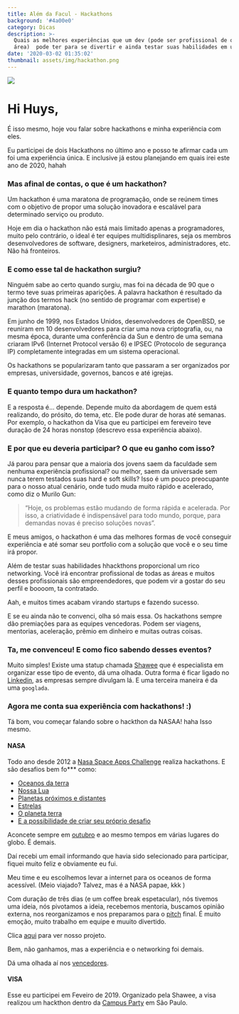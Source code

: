 ```yaml
---
title: Além da Facul - Hackathons
background: '#4a00e0'
category: Dicas
description: >-
  Quais as melhores experiências que um dev (pode ser profissional de qualquer
  área)  pode ter para se divertir e ainda testar suas habilidades em um time?
date: '2020-03-02 01:35:02'
thumbnail: assets/img/hackathon.png
---
```

<p>
<img src="https://149358108.v2.pressablecdn.com/wp-content/uploads/2014/06/CHD-judges-dance.gif">
</p>

# Hi Huys, 

É isso mesmo, hoje vou falar sobre hackathons e minha experiência com eles. 

Eu participei de dois Hackathons no último ano e posso te afirmar cada um foi uma experiência única. E inclusive já estou planejando em quais irei este ano de 2020, hahah

### Mas afinal de contas, o que é um hackathon? 

Um hackathon é uma maratona de programação, onde se reúnem times com o objetivo de propor uma solução inovadora e escalável para determinado serviço ou produto. 

Hoje em dia o hackathon não está mais limitado apenas a programadores, muito pelo contrário, o ideal é ter equipes multidisplinares, seja os membros desenvolvedores de software, designers, marketeiros, administradores, etc. Não há fronteiros. 

### E como esse tal de hackathon surgiu? 

Ninguém sabe ao certo quando surgiu, mas foi na década de 90 que o termo teve suas primeiras aparições. A palavra hackathon é resultado da junção dos termos hack (no sentido de programar com expertise) e marathon (maratona).

Em junho de 1999, nos Estados Unidos, desenvolvedores de OpenBSD, se reuniram em 10 desenvolvedores para criar uma nova criptografia, ou, na mesma época, durante uma conferência da Sun e dentro de uma semana criaram IPv6 (Internet Protocol versão 6) e IPSEC (Protocolo de segurança IP) completamente integradas em um sistema operacional.

Os hackathons se popularizaram tanto que passaram a ser organizados por empresas, universidade, governos, bancos e até igrejas.

### E quanto tempo dura um hackathon?

E a resposta é... depende. Depende muito da abordagem de quem está realizando, do prósito, do tema, etc. Ele pode durar de horas até semanas. Por exemplo, o hackathon da Visa que eu participei em fereveiro teve duração de 24 horas nonstop (descrevo essa experiência abaixo). 

### E por que eu deveria participar? O que eu ganho com isso?

Já parou para pensar que a maioria dos jovens saem da faculdade sem nenhuma experiência profissional? ou melhor, saem da universade sem nunca terem testados suas hard e soft skills?
Isso é um pouco preocupante para o nosso atual cenário, onde tudo muda muito rápido e acelerado, como diz o Murilo Gun: 

> “Hoje, os problemas estão mudando de forma rápida e acelerada. Por isso, a criatividade é indispensável para todo mundo, porque, para demandas novas é preciso soluções novas”.

E meus amigos, o hackathon é uma das melhores formas de você conseguir experiência e até somar seu portfolio com a solução que você e o seu time irá propor. 

Além de testar suas habilidades hhackthons proporcional um rico networking. Você irá encontrar profissional de todas as áreas e muitos desses profissionais são empreendedores, que podem vir a gostar do seu perfil e boooom, ta contratado. 

Aah, e muitos times acabam virando startups e fazendo sucesso. 

E se eu ainda não te convenci, olha só mais essa. Os hackathons sempre dão premiações para as equipes vencedoras. Podem ser viagens, mentorias, aceleração, prêmio em dinheiro e muitas outras coisas. 

### Ta, me convenceu! E como fico sabendo desses eventos? 
Muito simples! Existe uma statup chamada [Shawee](https://shawee.io/) que é especialista em organizar esse tipo de evento, dá uma olhada. 
Outra forma é ficar ligado no [Linkedin](https://linkedin.com), as empresas sempre divulgam lá. 
E uma terceira maneira é da uma `googlada`.  

### Agora me conta sua experiência com hackathons! :) 

Tá bom, vou começar falando sobre o hackthon da NASAA! haha Isso mesmo.

#### NASA
 
Todo ano desde 2012 a [Nasa Space Apps Challenge](https://www.spaceappschallenge.org/) realiza hackathons. E são desafios bem fo*** como: 
 - [Oceanos da terra](https://2019.spaceappschallenge.org/challenges/earths-oceans/)
 - [Nossa Lua](https://2019.spaceappschallenge.org/challenges/our-moon/)
 - [Planetas próximos e distantes](https://2019.spaceappschallenge.org/challenges/planets-near-and-far/) 
 - [Estrelas](https://2019.spaceappschallenge.org/challenges/stars/)
 - [O planeta terra](https://2019.spaceappschallenge.org/challenges/living-our-world/)
- [E a possibilidade de criar seu próprio desafio](https://2019.spaceappschallenge.org/challenges/invent-your-own-challenge/)

Aconcete sempre em [outubro](https://www.spaceappschallenge.org/) e ao mesmo tempos em várias lugares do globo. É demais. 

Daí recebi um email informando que havia sido selecionado para participar, fiquei muito feliz e obviamente eu fui. 

Meu time e eu escolhemos levar a internet para os oceanos de forma acessível. (Meio viajado? Talvez, mas é a NASA papae, kkk )

Com duração de três dias (e um coffee break espetacular), nós tivemos uma ideia, nós pivotamos a ideia, recebemos mentoria, buscamos opinião externa, nos reorganizamos e nos preparamos para o [pitch](https://www.startse.com/noticia/startups/como-fazer-pitch) final. É muito emoção, muito trabalho em equipe e muuito divertido.

Clica [aqui](https://2019.spaceappschallenge.org/challenges/earths-oceans/internet-ocean/teams/network-in-water/project) para ver nosso projeto. 

Bem, não ganhamos, mas a experiência e o networking foi demais. 

Dá uma olhada aí nos [vencedores](https://2019.spaceappschallenge.org/locations/cuiab%C3%A1). 

#### VISA

Esse eu participei em Feveiro de 2019. Organizado pela Shawee, a visa realizou um hackthon dentro da [Campus Party](https://brasil.campus-party.org/) em São Paulo. 




